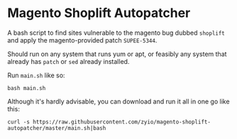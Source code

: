 Magento Shoplift Autopatcher
============================

A bash script to find sites vulnerable to the magento bug dubbed `shoplift` and apply the magento-provided patch `SUPEE-5344`.

Should run on any system that runs yum or apt, or feasibly any system that already has `patch` or `sed` already installed.

Run `main.sh` like so:

  `bash main.sh`

Although it's hardly advisable, you can download and run it all in one go like this:

  `curl -s https://raw.githubusercontent.com/zyio/magento-shoplift-autopatcher/master/main.sh|bash`

